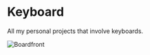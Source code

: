 # Keyboard
All my personal projects that involve keyboards.

![Boardfront](https://github.com/user-attachments/assets/22a7c4fa-cc79-4188-8c86-ad8c6db5a32c)
